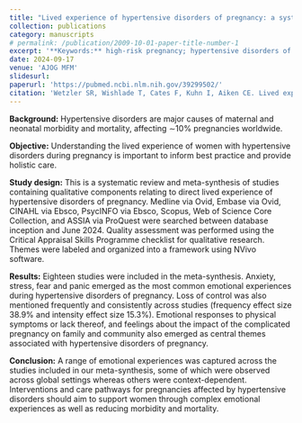 ```yaml
---
title: "Lived experience of hypertensive disorders of pregnancy: a systematic review and meta-synthesis"
collection: publications
category: manuscripts
# permalink: /publication/2009-10-01-paper-title-number-1
excerpt: '**Keywords:** high-risk pregnancy; hypertensive disorders of pregnancy; lived experience; maternal fetal medicine; qualitative study; systematic review'
date: 2024-09-17
venue: 'AJOG MFM'
slidesurl: 
paperurl: 'https://pubmed.ncbi.nlm.nih.gov/39299502/'
citation: 'Wetzler SR, Wishlade T, Cates F, Kuhn I, Aiken CE. Lived experience of hypertensive disorders of pregnancy: a systematic review and meta-synthesis. Am J Obstet Gynecol MFM. 2024 Nov;6(11):101494. doi: 10.1016/j.ajogmf.2024.101494. Epub 2024 Sep 17. PMID: 39299502.'
---
```


**Background:** Hypertensive disorders are major causes of maternal and neonatal morbidity and mortality, affecting ∼10% pregnancies worldwide.

**Objective:** Understanding the lived experience of women with hypertensive disorders during pregnancy is important to inform best practice and provide holistic care.

**Study design:** This is a systematic review and meta-synthesis of studies containing qualitative components relating to direct lived experience of hypertensive disorders of pregnancy. Medline via Ovid, Embase via Ovid, CINAHL via Ebsco, PsycINFO via Ebsco, Scopus, Web of Science Core Collection, and ASSIA via ProQuest were searched between database inception and June 2024. Quality assessment was performed using the Critical Appraisal Skills Programme checklist for qualitative research. Themes were labeled and organized into a framework using NVivo software.

**Results:** Eighteen studies were included in the meta-synthesis. Anxiety, stress, fear and panic emerged as the most common emotional experiences during hypertensive disorders of pregnancy. Loss of control was also mentioned frequently and consistently across studies (frequency effect size 38.9% and intensity effect size 15.3%). Emotional responses to physical symptoms or lack thereof, and feelings about the impact of the complicated pregnancy on family and community also emerged as central themes associated with hypertensive disorders of pregnancy.

**Conclusion:** A range of emotional experiences was captured across the studies included in our meta-synthesis, some of which were observed across global settings whereas others were context-dependent. Interventions and care pathways for pregnancies affected by hypertensive disorders should aim to support women through complex emotional experiences as well as reducing morbidity and mortality.